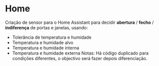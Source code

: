# Home
Criação de sensor para o Home Assistant para decidir **abertura** / **fecho** / **indiferença** de portas e janelas, usando:
  - Tolerância de temperatura e humidade
  - Temperatura e humidade alvo
  - Temperatura e humidade interna
  - Temperatura e humidade externa
Notas: Há código duplicado para condições diferentes, o objectivo será fazer depois diferenciação.
